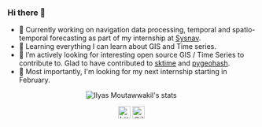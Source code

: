 ### Hi there 👋

- 🔭 Currently working on navigation data processing, temporal and spatio-temporal forecasting as part of my internship at <a href="https://sysnav.org" target="blank">Sysnav</a>.
- 🌱 Learning everything I can learn about GIS and Time series.
- 👯 I’m actively looking for interesting open source GIS / Time Series to contribute to. Glad to have contributed to <a href="https://github.com/alan-turing-institute/sktime">sktime</a> and <a href="https://github.com/wdm0006/pygeohash">pygeohash</a>.
- 🤔 Most importantly, I'm looking for my next internship starting in February.

<p align="center"> 
<img src="https://github-readme-stats.vercel.app/api?username=IlyasMoutawwakil&count_private=true&show_icons=true&theme=dark" alt="Ilyas Moutawwakil's stats" /> </p>

<p align="center"> 
<a href="https://www.linkedin.com/in/ilyas-moutawwakil/" target="blank"><img align="center" src=https://cdn.jsdelivr.net/npm/simple-icons@3.0.1/icons/linkedin.svg alt="https://www.linkedin.com/in/ilyas-moutawwakil/" height="25" width="25" /></a>    
<a href="https://www.instagram.com/ilyas.odysseus/" target="blank"><img align="center" src=https://cdn.jsdelivr.net/npm/simple-icons@3.0.1/icons/instagram.svg alt="@ilyas.odysseus" height="25" width="25" /></a>
</p>
